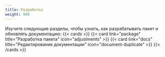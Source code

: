 ```yaml
---
title: Разработка
weight: 999
---
```


Изучите следующие разделы, чтобы узнать, как разрабатывать пакет и обновлять документацию:
{{< cards >}}
  {{< card link="package" title="Разработка пакета" icon="adjustments" >}} 
  {{< card link="docs" title="Редактирование документации" icon="document-duplicate" >}}
{{< /cards >}}